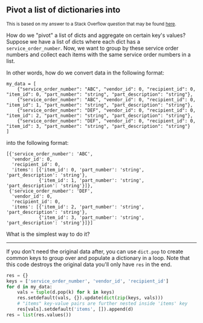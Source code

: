 ## Pivot a list of dictionaries into 

<sup>This is based on my answer to a Stack Overflow question that may be found [here](https://stackoverflow.com/a/75299607/19123103).</sup>

How do we "pivot" a list of dicts and aggregate on certain key's values? Suppose we have a list of dicts where each dict has a `service_order_number`. Now, we want to group by these service order numbers and collect each items with the same service order numbers in a list.

In other words, how do we convert data in the following format:
```none
my_data = [
    {"service_order_number": "ABC", "vendor_id": 0, "recipient_id": 0, "item_id": 0, "part_number": "string", "part_description": "string"},
    {"service_order_number": "ABC", "vendor_id": 0, "recipient_id": 0, "item_id": 1, "part_number": "string", "part_description": "string"},
    {"service_order_number": "DEF", "vendor_id": 0, "recipient_id": 0, "item_id": 2, "part_number": "string", "part_description": "string"},
    {"service_order_number": "DEF", "vendor_id": 0, "recipient_id": 0, "item_id": 3, "part_number": "string", "part_description": "string"}
]
```
into the following format:
```none
[{'service_order_number': 'ABC',
  'vendor_id': 0,
  'recipient_id': 0,
  'items': [{'item_id': 0, 'part_number': 'string', 'part_description': 'string'},
            {'item_id': 1, 'part_number': 'string', 'part_description': 'string'}]},
 {'service_order_number': 'DEF', 
  'vendor_id': 0, 
  'recipient_id': 0,
  'items': [{'item_id': 2, 'part_number': 'string', 'part_description': 'string'},
            {'item_id': 3, 'part_number': 'string', 'part_description': 'string'}]}]
```
What is the simplest way to do it?

----


If you don't need the original data after, you can use `dict.pop` to create common keys to group over and populate a dictionary in a loop. Note that this code destroys the original data you'll only have `res` in the end.

```python
res = {}
keys = ['service_order_number', 'vendor_id', 'recipient_id']
for d in my_data:
    vals = tuple(d.pop(k) for k in keys)
    res.setdefault(vals, {}).update(dict(zip(keys, vals)))
    # "items" key-value pairs are further nested inside 'items' key
    res[vals].setdefault('items', []).append(d)
res = list(res.values())
```